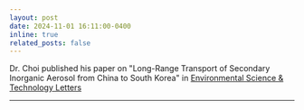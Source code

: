 ```yaml
---
layout: post
date: 2024-11-01 16:11:00-0400
inline: true
related_posts: false
---
```


Dr. Choi published his paper on "Long-Range Transport of Secondary Inorganic Aerosol from China to South Korea" in [Environmental Science & Technology Letters](https://pubs.acs.org/doi/full/10.1021/acs.estlett.4c00852)

---
